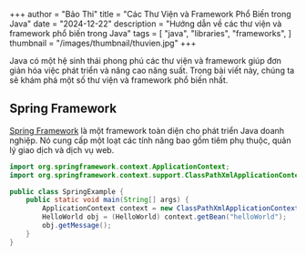 +++
author = "Bảo Thi"
title = "Các Thư Viện và Framework Phổ Biến trong Java"
date = "2024-12-22"
description = "Hướng dẫn về các thư viện và framework phổ biến trong Java"
tags = [
    "java",
    "libraries",
    "frameworks",
]
thumbnail = "/images/thumbnail/thuvien.jpg"
+++

Java có một hệ sinh thái phong phú các thư viện và framework giúp đơn giản hóa việc phát triển và nâng cao năng suất. Trong bài viết này, chúng ta sẽ khám phá một số thư viện và framework phổ biến nhất.

<!--more-->

## Spring Framework

[Spring Framework](https://spring.io/projects/spring-framework) là một framework toàn diện cho phát triển Java doanh nghiệp. Nó cung cấp một loạt các tính năng bao gồm tiêm phụ thuộc, quản lý giao dịch và dịch vụ web.

```java
import org.springframework.context.ApplicationContext;
import org.springframework.context.support.ClassPathXmlApplicationContext;

public class SpringExample {
    public static void main(String[] args) {
        ApplicationContext context = new ClassPathXmlApplicationContext("Beans.xml");
        HelloWorld obj = (HelloWorld) context.getBean("helloWorld");
        obj.getMessage();
    }
}
